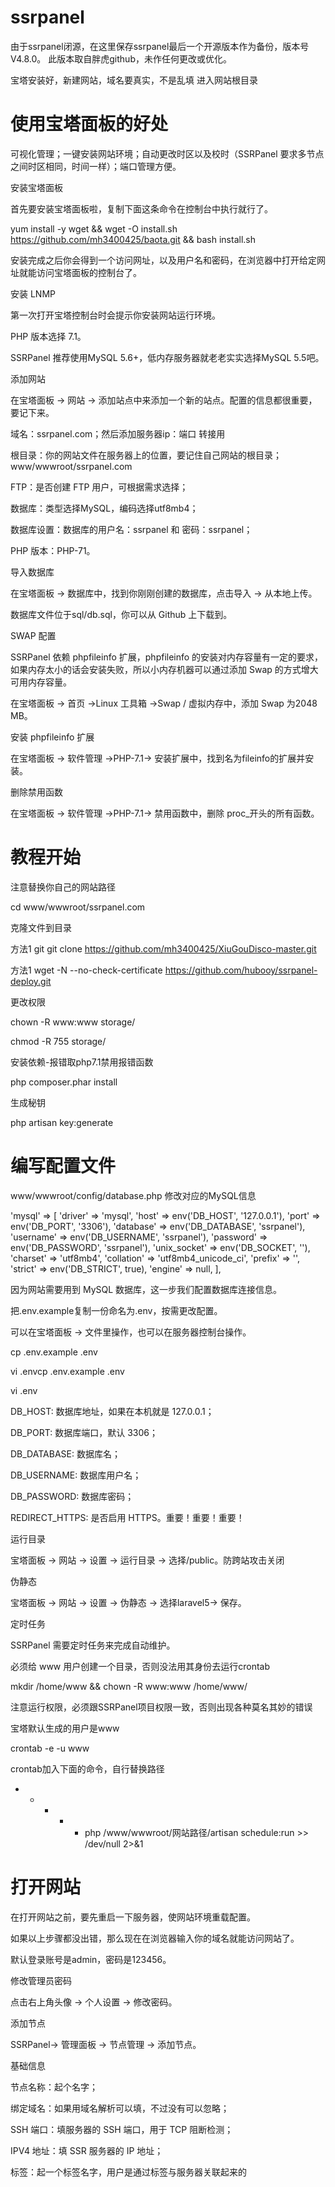 # ssrpanel
由于ssrpanel闭源，在这里保存ssrpanel最后一个开源版本作为备份，版本号V4.8.0。
此版本取自胖虎github，未作任何更改或优化。

宝塔安装好，新建网站，域名要真实，不是乱填
进入网站根目录

# 使用宝塔面板的好处
可视化管理；一键安装网站环境；自动更改时区以及校时（SSRPanel 要求多节点之间时区相同，时间一样）；端口管理方便。


安装宝塔面板


首先要安装宝塔面板啦，复制下面这条命令在控制台中执行就行了。

yum install -y wget && wget -O install.sh https://github.com/mh3400425/baota.git && bash install.sh

安装完成之后你会得到一个访问网址，以及用户名和密码，在浏览器中打开给定网址就能访问宝塔面板的控制台了。


安装 LNMP


第一次打开宝塔控制台时会提示你安装网站运行环境。

PHP 版本选择 7.1。

SSRPanel 推荐使用MySQL 5.6+，低内存服务器就老老实实选择MySQL 5.5吧。


添加网站


在宝塔面板 -> 网站 -> 添加站点中来添加一个新的站点。配置的信息都很重要，要记下来。

域名：ssrpanel.com；然后添加服务器ip：端口 转接用

根目录：你的网站文件在服务器上的位置，要记住自己网站的根目录；www/wwwroot/ssrpanel.com

FTP：是否创建 FTP 用户，可根据需求选择；

数据库：类型选择MySQL，编码选择utf8mb4；

数据库设置：数据库的用户名：ssrpanel 和 密码：ssrpanel；

PHP 版本：PHP-71。


导入数据库


在宝塔面板 -> 数据库中，找到你刚刚创建的数据库，点击导入 -> 从本地上传。

数据库文件位于sql/db.sql，你可以从 Github 上下载到。


SWAP 配置


SSRPanel 依赖 phpfileinfo 扩展，phpfileinfo 的安装对内存容量有一定的要求，如果内存太小的话会安装失败，所以小内存机器可以通过添加 Swap 的方式增大可用内存容量。

在宝塔面板 -> 首页 ->Linux 工具箱 ->Swap / 虚拟内存中，添加 Swap 为2048 MB。

安装 phpfileinfo 扩展

在宝塔面板 -> 软件管理 ->PHP-7.1-> 安装扩展中，找到名为fileinfo的扩展并安装。


删除禁用函数


在宝塔面板 -> 软件管理 ->PHP-7.1-> 禁用函数中，删除 proc_开头的所有函数。



# 教程开始

注意替换你自己的网站路径

cd www/wwwroot/ssrpanel.com


克隆文件到目录

方法1
git git clone https://github.com/mh3400425/XiuGouDisco-master.git

方法1
wget -N --no-check-certificate https://github.com/hubooy/ssrpanel-deploy.git

更改权限

chown -R www:www storage/

chmod -R 755 storage/

安装依赖-报错取php7.1禁用报错函数

php composer.phar install

生成秘钥

php artisan key:generate

# 编写配置文件

www/wwwroot/config/database.php 修改对应的MySQL信息

'mysql' => [
            'driver' => 'mysql',
            'host' => env('DB_HOST', '127.0.0.1'),
            'port' => env('DB_PORT', '3306'),
            'database' => env('DB_DATABASE', 'ssrpanel'),
            'username' => env('DB_USERNAME', 'ssrpanel'),
            'password' => env('DB_PASSWORD', 'ssrpanel'),
            'unix_socket' => env('DB_SOCKET', ''),
            'charset' => 'utf8mb4',
            'collation' => 'utf8mb4_unicode_ci',
            'prefix' => '',
            'strict' => env('DB_STRICT', true),
            'engine' => null,
        ],

因为网站需要用到 MySQL 数据库，这一步我们配置数据库连接信息。

把.env.example复制一份命名为.env，按需更改配置。

可以在宝塔面板 -> 文件里操作，也可以在服务器控制台操作。

cp .env.example .env

vi .envcp .env.example .env

vi .env
 
 
DB_HOST: 数据库地址，如果在本机就是 127.0.0.1；

DB_PORT: 数据库端口，默认 3306；

DB_DATABASE: 数据库名；

DB_USERNAME: 数据库用户名；

DB_PASSWORD: 数据库密码；

REDIRECT_HTTPS: 是否启用 HTTPS。重要！重要！重要！

运行目录

宝塔面板 -> 网站 -> 设置 -> 运行目录 -> 选择/public。防跨站攻击关闭

伪静态

宝塔面板 -> 网站 -> 设置 -> 伪静态 -> 选择laravel5-> 保存。


定时任务

SSRPanel 需要定时任务来完成自动维护。

必须给 www 用户创建一个目录，否则没法用其身份去运行crontab

mkdir /home/www && chown -R www:www /home/www/

注意运行权限，必须跟SSRPanel项目权限一致，否则出现各种莫名其妙的错误

宝塔默认生成的用户是www

crontab -e -u www

 crontab加入下面的命令，自行替换路径

* * * * * php /www/wwwroot/网站路径/artisan schedule:run >> /dev/null 2>&1

# 打开网站

在打开网站之前，要先重启一下服务器，使网站环境重载配置。

如果以上步骤都没出错，那么现在在浏览器输入你的域名就能访问网站了。

默认登录账号是admin，密码是123456。

修改管理员密码

点击右上角头像 -> 个人设置 -> 修改密码。

添加节点

SSRPanel-> 管理面板 -> 节点管理 -> 添加节点。

基础信息

节点名称：起个名字；

绑定域名：如果用域名解析可以填，不过没有可以忽略；

SSH 端口：填服务器的 SSH 端口，用于 TCP 阻断检测；

IPV4 地址：填 SSR 服务器的 IP 地址；

标签：起一个标签名字，用户是通过标签与服务器关联起来的
